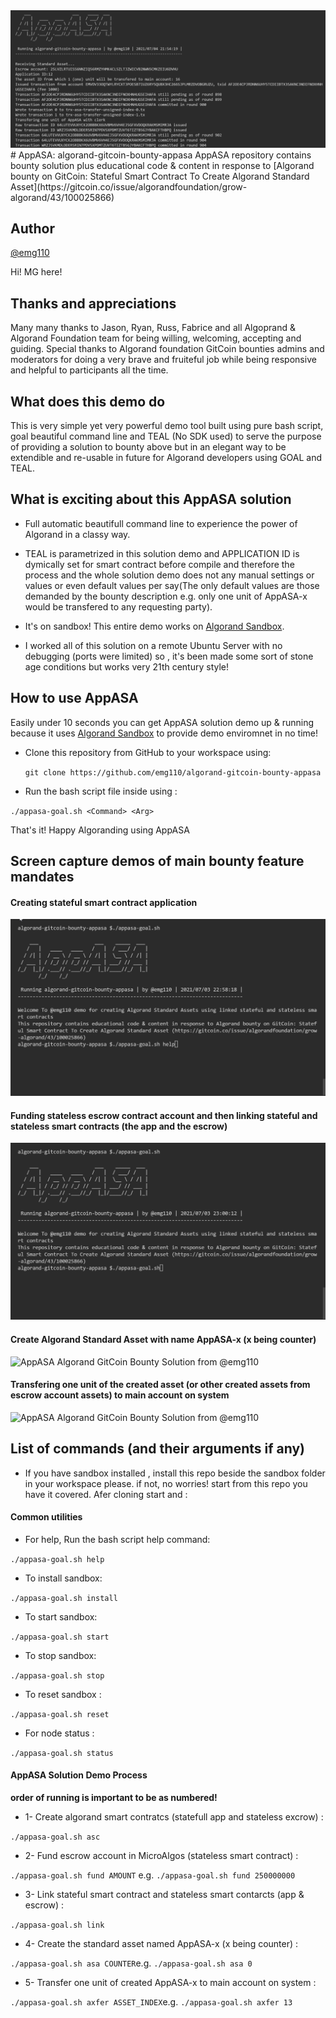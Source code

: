 <img title="AppASA Algorand GitCoin Bounty Solution from @emg110 " src="./assets/appasa-banner.png">
# AppASA: algorand-gitcoin-bounty-appasa
AppASA repository contains bounty solution plus educational code & content in response to  [Algorand bounty on GitCoin: Stateful Smart Contract To Create Algorand Standard Asset](https://gitcoin.co/issue/algorandfoundation/grow-algorand/43/100025866)

## Author

[@emg110 ](https://github.com/emg110)

Hi! MG here! 

## Thanks and appreciations
Many many thanks to Jason, Ryan, Russ, Fabrice and all Algoprand & Algorand Foundation team for being willing, welcoming, accepting and guiding. Special thanks to Algorand foundation GitCoin bounties admins and moderators for doing a very brave and fruiteful job while being responsive and helpful to participants all the time. 

## What does this demo do
This is very simple yet very powerful demo tool built using pure bash script, goal beautiful command line and TEAL (No SDK used) to serve the purpose of providing a solution to bounty above but in an elegant way to be extendible and re-usable in future for Algorand developers using GOAL and TEAL.

## What is exciting about this AppASA solution
- Full automatic beautifull command line to experience the power of Algorand in a classy way.


- TEAL is parametrized in this solution demo and APPLICATION ID is dymically set for smart contract before compile and therefore the process and the whole solution demo does not any manual settings or values or even default values per say(The only default values are those demanded by the bounty description e.g. only one unit of AppASA-x would be transfered to any requesting party).


- It's on sandbox! This entire demo works on [Algorand Sandbox](https://gtihub.com/algorand/sandbox).


- I worked all of this solution on a remote Ubuntu Server with no debugging (ports were limited) so , it's been made some sort of stone age conditions but works very 21th century style!

## How to use AppASA
Easily under 10 seconds you can get AppASA solution demo up & running because it uses [Algorand Sandbox](https://gtihub.com/algorand/sandbox) to provide demo enviromnet in no time!

- Clone this repository from GitHub to your workspace using:
  
   `git clone https://github.com/emg110/algorand-gitcoin-bounty-appasa`

- Run the bash script file inside using :

`./appasa-goal.sh <Command> <Arg>` 

That's it! Happy Algoranding using AppASA

## Screen capture demos of main bounty feature mandates

#### Creating stateful smart contract application
<img title="AppASA Algorand GitCoin Bounty Solution from @emg110 " src="./assets/appasa-start.gif">

#### Funding stateless escrow contract account and then linking stateful and stateless smart contracts (the app and the escrow)
<img title="AppASA Algorand GitCoin Bounty Solution from @emg110 " src="./assets/appasa-asc-fund-link.gif">


#### Create Algorand Standard Asset with name AppASA-x (x being counter)
<img title="AppASA Algorand GitCoin Bounty Solution from @emg110 " src="./assets/appasa-asa.gif">

#### Transfering one unit of the created asset (or other created assets from escrow account assets) to main account on system
<img title="AppASA Algorand GitCoin Bounty Solution from @emg110 " src="./assets/appasa-axfer.gif">

## List of commands (and their arguments if any)

- If you have sandbox installed , install this repo beside the sandbox folder in your workspace please. if not, no worries! start from this repo you have it covered. Afer cloning start and :

#### Common utilities
- For help, Run the bash script help command:

`./appasa-goal.sh help` 

- To install sandbox:

`./appasa-goal.sh install` 

- To start sandbox:

`./appasa-goal.sh start` 

- To stop sandbox:

`./appasa-goal.sh stop` 

- To reset sandbox :

`./appasa-goal.sh reset` 

- For node status :

`./appasa-goal.sh status` 

#### AppASA Solution Demo Process

**order of running is important to be as numbered!**

- 1- Create algorand smart contratcs (statefull app and stateless excrow) :

`./appasa-goal.sh asc`

- 2- Fund escrow account in MicroAlgos (stateless smart contract) :

`./appasa-goal.sh fund AMOUNT` e.g. `./appasa-goal.sh fund 250000000` 

- 3- Link stateful smart contract and stateless smart contarcts (app & escrow) :

`./appasa-goal.sh link`

- 4- Create the standard asset named AppASA-x (x being counter) :

`./appasa-goal.sh asa COUNTER`e.g. `./appasa-goal.sh asa 0` 

- 5- Transfer one unit of created AppASA-x to main account on system :

`./appasa-goal.sh axfer ASSET_INDEX`e.g. `./appasa-goal.sh axfer 13` 




